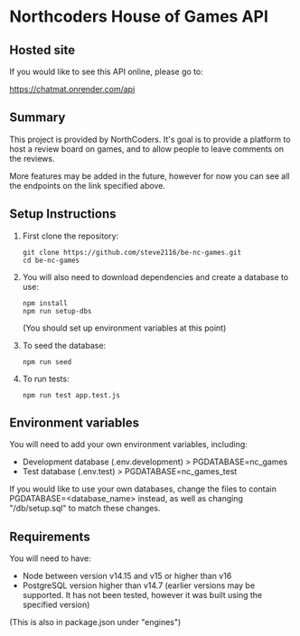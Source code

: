 # Northcoders House of Games API

## Hosted site

If you would like to see this API online, please go to:

https://chatmat.onrender.com/api

## Summary

This project is provided by NorthCoders. It's goal is to provide a platform to host a review board on games, and to allow people to leave comments on the reviews.

More features may be added in the future, however for now you can see all the endpoints on the link specified above.

## Setup Instructions

1. First clone the repository:

    ```
    git clone https://github.com/steve2116/be-nc-games.git
    cd be-nc-games
    ```

2. You will also need to download dependencies and create a database to use:

    ```
    npm install
    npm run setup-dbs
    ```

    (You should set up environment variables at this point)

3. To seed the database:

    ```
    npm run seed
    ```

4. To run tests:
    ```
    npm run test app.test.js
    ```

## Environment variables

You will need to add your own environment variables, including:

-   Development database (.env.development) > PGDATABASE=nc_games
-   Test database (.env.test) > PGDATABASE=nc_games_test

If you would like to use your own databases, change the files to contain PGDATABASE=<database_name> instead, as well as changing "/db/setup.sql" to match these changes.

## Requirements

You will need to have:

-   Node between version v14.15 and v15 or higher than v16
-   PostgreSQL version higher than v14.7 (earlier versions may be supported. It has not been tested, however it was built using the specified version)

(This is also in package.json under "engines")
